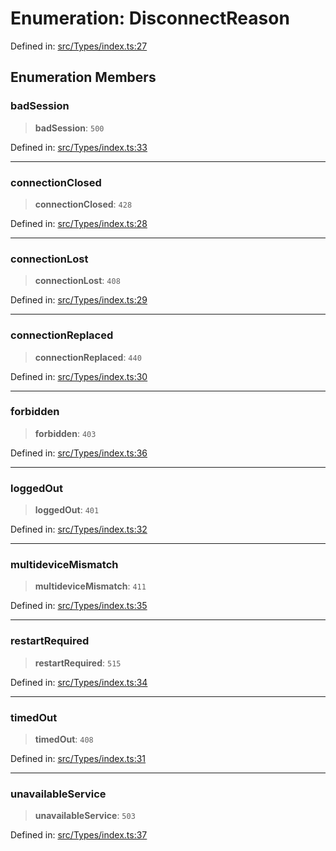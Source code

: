 # Enumeration: DisconnectReason

Defined in: [src/Types/index.ts:27](https://github.com/Fokusdotid/bail/blob/043003e0dc220c8f52aef36f90c7026f3a192427/src/Types/index.ts#L27)

## Enumeration Members

### badSession

> **badSession**: `500`

Defined in: [src/Types/index.ts:33](https://github.com/Fokusdotid/bail/blob/043003e0dc220c8f52aef36f90c7026f3a192427/src/Types/index.ts#L33)

***

### connectionClosed

> **connectionClosed**: `428`

Defined in: [src/Types/index.ts:28](https://github.com/Fokusdotid/bail/blob/043003e0dc220c8f52aef36f90c7026f3a192427/src/Types/index.ts#L28)

***

### connectionLost

> **connectionLost**: `408`

Defined in: [src/Types/index.ts:29](https://github.com/Fokusdotid/bail/blob/043003e0dc220c8f52aef36f90c7026f3a192427/src/Types/index.ts#L29)

***

### connectionReplaced

> **connectionReplaced**: `440`

Defined in: [src/Types/index.ts:30](https://github.com/Fokusdotid/bail/blob/043003e0dc220c8f52aef36f90c7026f3a192427/src/Types/index.ts#L30)

***

### forbidden

> **forbidden**: `403`

Defined in: [src/Types/index.ts:36](https://github.com/Fokusdotid/bail/blob/043003e0dc220c8f52aef36f90c7026f3a192427/src/Types/index.ts#L36)

***

### loggedOut

> **loggedOut**: `401`

Defined in: [src/Types/index.ts:32](https://github.com/Fokusdotid/bail/blob/043003e0dc220c8f52aef36f90c7026f3a192427/src/Types/index.ts#L32)

***

### multideviceMismatch

> **multideviceMismatch**: `411`

Defined in: [src/Types/index.ts:35](https://github.com/Fokusdotid/bail/blob/043003e0dc220c8f52aef36f90c7026f3a192427/src/Types/index.ts#L35)

***

### restartRequired

> **restartRequired**: `515`

Defined in: [src/Types/index.ts:34](https://github.com/Fokusdotid/bail/blob/043003e0dc220c8f52aef36f90c7026f3a192427/src/Types/index.ts#L34)

***

### timedOut

> **timedOut**: `408`

Defined in: [src/Types/index.ts:31](https://github.com/Fokusdotid/bail/blob/043003e0dc220c8f52aef36f90c7026f3a192427/src/Types/index.ts#L31)

***

### unavailableService

> **unavailableService**: `503`

Defined in: [src/Types/index.ts:37](https://github.com/Fokusdotid/bail/blob/043003e0dc220c8f52aef36f90c7026f3a192427/src/Types/index.ts#L37)
